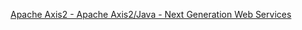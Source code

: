 
[Apache Axis2 - Apache Axis2/Java - Next Generation Web Services](https://axis.apache.org/axis2/java/core)
